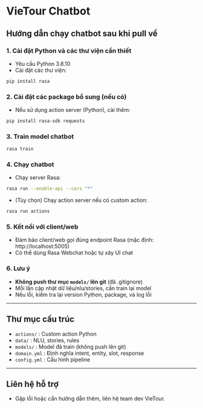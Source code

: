 # VieTour Chatbot

## Hướng dẫn chạy chatbot sau khi pull về

### 1. Cài đặt Python và các thư viện cần thiết

- Yêu cầu Python 3.8.10
- Cài đặt các thư viện:

```bash
pip install rasa
```

### 2. Cài đặt các package bổ sung (nếu có)

- Nếu sử dụng action server (Python), cài thêm:

```bash
pip install rasa-sdk requests
```

### 3. Train model chatbot

```bash
rasa train
```

### 4. Chạy chatbot

- Chạy server Rasa:

```bash
rasa run --enable-api --cors "*"
```

- (Tùy chọn) Chạy action server nếu có custom action:

```bash
rasa run actions
```

### 5. Kết nối với client/web

- Đảm bảo client/web gọi đúng endpoint Rasa (mặc định: http://localhost:5005)
- Có thể dùng Rasa Webchat hoặc tự xây UI chat

### 6. Lưu ý

- **Không push thư mục `models/` lên git** (đã .gitignore)
- Mỗi lần cập nhật dữ liệu/nlu/stories, cần train lại model
- Nếu lỗi, kiểm tra lại version Python, package, và log lỗi

---

## Thư mục cấu trúc

- `actions/` : Custom action Python
- `data/` : NLU, stories, rules
- `models/` : Model đã train (không push lên git)
- `domain.yml` : Định nghĩa intent, entity, slot, response
- `config.yml` : Cấu hình pipeline

---

## Liên hệ hỗ trợ

- Gặp lỗi hoặc cần hướng dẫn thêm, liên hệ team dev VieTour.
